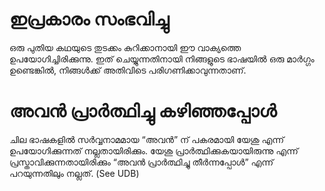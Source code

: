 # ഇപ്രകാരം സംഭവിച്ചു
ഒരു പുതിയ കഥയുടെ തുടക്കം കുറിക്കാനായി ഈ വാക്യത്തെ ഉപയോഗിച്ചിരിക്കുന്നു. ഇത് ചെയ്യുന്നതിനായി നിങ്ങളുടെ ഭാഷയിൽ ഒരു മാർഗ്ഗം ഉണ്ടെങ്കിൽ, നിങ്ങൾക്ക് അതിവിടെ പരിഗണിക്കാവുന്നതാണ്.
# അവൻ പ്രാർത്ഥിച്ചു കഴിഞ്ഞപ്പോൾ
ചില ഭാഷകളിൽ സർവ്വനാമമായ “അവൻ” ന് പകരമായി യേശു എന്ന് ഉപയോഗിക്കുന്നത് നല്ലതായിരിക്കും. യേശു പ്രാർത്ഥിക്കുകയായിരുന്നു എന്ന് പ്രസ്താവിക്കുന്നതായിരിക്കും “അവൻ പ്രാർത്ഥിച്ചു തീർന്നപ്പോൾ” എന്ന് പറയുന്നതിലും നല്ലത്. (See UDB) 
